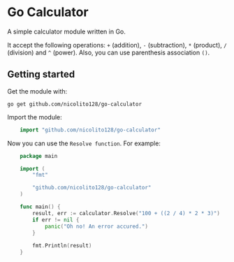 # Go Calculator
A simple calculator module written in Go.

It accept the following operations: `+` (addition), `-` (subtraction), `*` (product), `/` (division) and `^` (power). Also, you can use parenthesis association `()`.

## Getting started

Get the module with:

    go get github.com/nicolito128/go-calculator

Import the module:

```go
    import "github.com/nicolito128/go-calculator"
```

Now you can use the `Resolve function`. For example:

```go
    package main

    import (
        "fmt"

        "github.com/nicolito128/go-calculator"
    )

    func main() {
        result, err := calculator.Resolve("100 + ((2 / 4) * 2 * 3)")
        if err != nil {
            panic("Oh no! An error accured.")
        }
        
        fmt.Println(result)
    }
```
